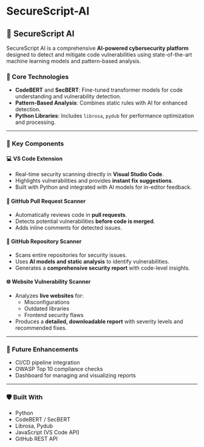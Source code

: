 # SecureScript-AI

## 🚀 SecureScript AI

SecureScript AI is a comprehensive **AI-powered cybersecurity platform** designed to detect and mitigate code vulnerabilities using state-of-the-art machine learning models and pattern-based analysis.

### 🧠 Core Technologies
- **CodeBERT** and **SecBERT**: Fine-tuned transformer models for code understanding and vulnerability detection.
- **Pattern-Based Analysis**: Combines static rules with AI for enhanced detection.
- **Python Libraries**: Includes `librosa`, `pydub` for performance optimization and processing.

---

### 🔧 Key Components

#### 💻 VS Code Extension
- Real-time security scanning directly in **Visual Studio Code**.
- Highlights vulnerabilities and provides **instant fix suggestions**.
- Built with Python and integrated with AI models for in-editor feedback.

#### 🔄 GitHub Pull Request Scanner
- Automatically reviews code in **pull requests**.
- Detects potential vulnerabilities **before code is merged**.
- Adds inline comments for detected issues.

#### 📁 GitHub Repository Scanner
- Scans entire repositories for security issues.
- Uses **AI models and static analysis** to identify vulnerabilities.
- Generates a **comprehensive security report** with code-level insights.

#### 🌐 Website Vulnerability Scanner
- Analyzes **live websites** for:
  - Misconfigurations
  - Outdated libraries
  - Frontend security flaws
- Produces a **detailed, downloadable report** with severity levels and recommended fixes.

---

### 📌 Future Enhancements
- CI/CD pipeline integration  
- OWASP Top 10 compliance checks  
- Dashboard for managing and visualizing reports  

---

### 🛡️ Built With
- Python  
- CodeBERT / SecBERT  
- Librosa, Pydub  
- JavaScript (VS Code API)  
- GitHub REST API  
